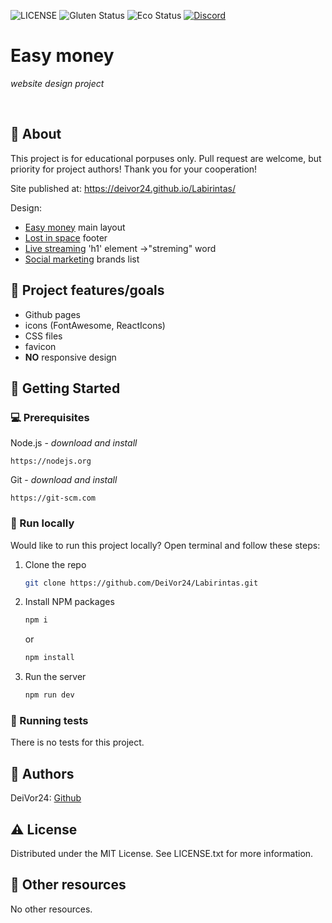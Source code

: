 ![LICENSE](https://img.shields.io/badge/license-MIT-blue.svg?style=flat-square)
![Gluten Status](https://img.shields.io/badge/Gluten-Free-green.svg)
![Eco Status](https://img.shields.io/badge/ECO-Friendly-green.svg)
[![Discord](https://discord.com/api/guilds/571393319201144843/widget.png)](https://discord.gg/dRwW4rw)

# Easy money

_website design project_

<br>

## 🌟 About

This project is for educational porpuses only. Pull request are welcome, but priority for project authors! Thank you for your cooperation!

Site published at: https://deivor24.github.io/Labirintas/

Design:
- [Easy money](https://dribbble.com/shots/14587898-Trade-Website) main layout
- [Lost in space](https://dribbble.com/shots/5964475-404-Lost-in-Space) footer
- [Live streaming](https://dribbble.com/shots/16173757-Streaming-platform-design-concept) 'h1' element ->"streming" word
- [Social marketing](https://dribbble.com/shots/15078471) brands list



## 🎯 Project features/goals

-   Github pages
-   icons (FontAwesome, ReactIcons)
-   CSS files
-   favicon
-   **NO** responsive design

## 🧰 Getting Started

### 💻 Prerequisites

Node.js - _download and install_

```
https://nodejs.org
```

Git - _download and install_

```
https://git-scm.com
```

### 🏃 Run locally

Would like to run this project locally? Open terminal and follow these steps:

1. Clone the repo
    ```sh
    git clone https://github.com/DeiVor24/Labirintas.git
    ```
2. Install NPM packages
    ```sh
    npm i
    ```
    or
    ```sh
    npm install
    ```
3. Run the server
    ```sh
    npm run dev
    ```

### 🧪 Running tests

There is no tests for this project.

## 🎅 Authors

DeiVor24: [Github](https://github.com/DeiVor24/Labirintas.git)

## ⚠️ License

Distributed under the MIT License. See LICENSE.txt for more information.

## 🔗 Other resources

No other resources.